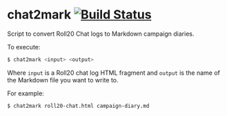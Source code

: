 # chat2mark [![Build Status](https://travis-ci.org/rg-wood/chat2mark.svg?branch=master)](https://travis-ci.org/rg-wood/chat2mark)

Script to convert Roll20 Chat logs to Markdown campaign diaries.

To execute:

```sh
$ chat2mark <input> <output> 
```

Where `input` is a Roll20 chat log HTML fragment and `output` is the name of the Markdown file you want to write to.

For example:


```sh
$ chat2mark roll20-chat.html campaign-diary.md
```

